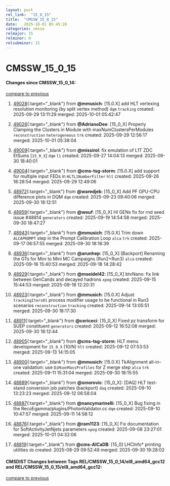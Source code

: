 ```yaml
---
layout: post
rel_link:  "15_0_15"
title:  "CMSSW_15_0_15"
date:   2025-10-01 05:45:26
categories: cmssw
relmajor: 15
relminor: 0
relsubminor: 15
---
```


# CMSSW_15_0_15
#### Changes since CMSSW_15_0_14:
[compare to previous](https://github.com/cms-sw/cmssw/compare/CMSSW_15_0_14...CMSSW_15_0_15)



1. [49028](http://github.com/cms-sw/cmssw/pull/49028){:target="_blank"}  from **@mmusich**: [15.0.X] add HLT vertexing resolution monitoring (by split vertex method) `dqm` `tracking` created: 2025-09-29 13:11:29 merged: 2025-10-01 05:42:47

2. [49026](http://github.com/cms-sw/cmssw/pull/49026){:target="_blank"}  from **@AdrianoDee**: [15_0_X] Properly Clamping the Clusters in Module with maxNumClustersPerModules `reconstruction` `heterogeneous` `trk` created: 2025-09-29 12:56:17 merged: 2025-10-01 05:38:04

3. [49009](http://github.com/cms-sw/cmssw/pull/49009){:target="_blank"}  from **@missirol**: fix emulation of L1T ZDC EtSums [`15_0_X`] `dqm` `l1` created: 2025-09-27 14:04:13 merged: 2025-09-30 18:40:01

4. [49004](http://github.com/cms-sw/cmssw/pull/49004){:target="_blank"}  from **@cms-tsg-storm**: [15.0.X] add support for multiple input FEDs in `HLTL1NumberFilter` `hlt` created: 2025-09-26 18:28:54 merged: 2025-09-29 12:49:06

5. [48972](http://github.com/cms-sw/cmssw/pull/48972){:target="_blank"}  from **@waredjeb**: [15_0_X] Add PF GPU-CPU difference plots in DQM `dqm` created: 2025-09-23 09:40:06 merged: 2025-09-30 18:12:51

6. [48959](http://github.com/cms-sw/cmssw/pull/48959){:target="_blank"}  from **@wouf**: [15_0_X] HI GENs fix for rnd seed issue #48814 `generators` created: 2025-09-19 14:54:58 merged: 2025-09-30 18:47:27

7. [48943](http://github.com/cms-sw/cmssw/pull/48943){:target="_blank"}  from **@mmusich**: [15.0.X] Trim down `ALCAPROMPT` step in the Prompt Calibration Loop `alca` `trk` created: 2025-09-17 06:57:55 merged: 2025-09-30 18:16:39

8. [48936](http://github.com/cms-sw/cmssw/pull/48936){:target="_blank"}  from **@arunhep**: [15_0_X] [Backport] Renaming the GTs for Mini to Mini MC Campaigns (Run2+Run3) `alca` created: 2025-09-16 15:40:53 merged: 2025-09-18 14:28:42

9. [48929](http://github.com/cms-sw/cmssw/pull/48929){:target="_blank"}  from **@mseidel42**: [15_0_X] btvNano: fix link between GenCands and decayed hadrons `xpog` created: 2025-09-15 15:44:53 merged: 2025-09-18 12:20:31

10. [48923](http://github.com/cms-sw/cmssw/pull/48923){:target="_blank"}  from **@mmusich**: [15.0.X] Adjust `trackingIters01` process modifier usage to be functional in Run3 scenarios `reconstruction` `tracking` created: 2025-09-14 13:05:51 merged: 2025-09-30 18:17:30

11. [48911](http://github.com/cms-sw/cmssw/pull/48911){:target="_blank"}  from **@cericeci**: [15_0_X] Fixed pz transform for SUEP constituent `generators` created: 2025-09-12 16:52:08 merged: 2025-09-30 18:12:44

12. [48905](http://github.com/cms-sw/cmssw/pull/48905){:target="_blank"}  from **@cms-tsg-storm**: HLT menu development for `15_0_X` (10/N) `hlt` created: 2025-09-12 07:53:53 merged: 2025-09-13 14:15:05

13. [48900](http://github.com/cms-sw/cmssw/pull/48900){:target="_blank"}  from **@mmusich**: [15.0.X] TkAlignment all-in-one validation: use `DiMuonMassProfiles` for Z   merge step `alca` `trk` created: 2025-09-11 15:31:04 merged: 2025-09-30 18:15:55

14. [48889](http://github.com/cms-sw/cmssw/pull/48889){:target="_blank"}  from **@smorovic**: [15_0_X]: [DAQ] HLT test-stand conversion job patches (backport) `daq` created: 2025-09-10 13:23:23 merged: 2025-09-12 06:58:04

15. [48887](http://github.com/cms-sw/cmssw/pull/48887){:target="_blank"}  from **@nancymarinelli**: [15_0_X] Bug fixing in the RecoEgamma/plugins/PhotonValidator.cc `dqm` created: 2025-09-10 10:47:57 merged: 2025-09-11 14:58:12

16. [48876](http://github.com/cms-sw/cmssw/pull/48876){:target="_blank"}  from **@ram1123**: [15_0_X] Fix documentation for SoftActivityJetNjets parameters `xpog` created: 2025-09-08 23:27:01 merged: 2025-10-01 04:32:06

17. [48819](http://github.com/cms-sw/cmssw/pull/48819){:target="_blank"}  from **@cms-AlCaDB**: [15_0] LHCInfo* printing utilities  `db` created: 2025-08-29 09:52:48 merged: 2025-09-30 19:28:02

#### CMSDIST Changes between Tags REL/CMSSW_15_0_14/el8_amd64_gcc12 and REL/CMSSW_15_0_15/el8_amd64_gcc12:
[compare to previous](https://github.com/cms-sw/cmsdist/compare/REL/CMSSW_15_0_14/el8_amd64_gcc12...REL/CMSSW_15_0_15/el8_amd64_gcc12)


